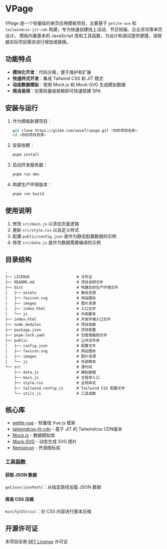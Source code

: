 
# VPage

VPage 是一个轻量级的单页应用模板项目，主要基于 `petite-vue` 和 `tailwindcss-jit-cdn` 构建，专为快速创建线上活动、节日祝福、企业资讯等单页设计。
模板内置基本的 JavaScript 库和工具函数，为设计和调试提供便捷，请根据实际项目需求进行增加或替换。

## 功能特点

- **模块化开发**：代码分离，便于维护和扩展
- **快速样式开发**：集成 Tailwind CSS 和 JIT 模式
- **动态数据模拟**：使用 Mock.js 和 Mock-SVG 生成模拟数据
- **简洁易用**：仅需轻量级依赖即可快速搭建 SPA

## 安装与运行

1. 作为模板新建项目：  
   ```bash
   git clone https://gitee.com/wavef/vpage.git <你的项目名称>
   cd <你的项目目录>
   ```
2. 安装依赖：  
   ```bash
   pnpm install
   ```
3. 启动开发服务器：  
   ```bash
   pnpm run dev
   ```
4. 构建生产环境版本：  
   ```bash
   pnpm run build
   ```

## 使用说明
1. 修改 `src/main.js` 以添加页面逻辑 
2. 更新 `src/style.css` 以自定义样式 
3. 配置 `public/config.json` 是作为静态配置数据的示例
4. 修改 `src/data.js` 是作为数据需要编译的示例


## 目录结构

```plaintext
.
├── LICENSE                     # 许可证
├── README.md                   # 项目说明文件
├── dist                        # 构建后的生产环境文件
│   ├── assets                  # 静态资源
│   ├── favicon.svg             # 网站图标
│   ├── images                  # 图片资源
│   ├── index.html              # 入口文件
│   └── js                      # 外部脚本
├── index.html                  # 开发环境入口文件
├── node_modules                # 项目依赖
├── package.json                # 项目配置
├── pnpm-lock.yaml              # 包管理器锁文件
├── public                      # 公共文件夹
│   ├── config.json             # 配置文件
│   ├── favicon.svg             # 网站图标
│   ├── images                  # 图片资源
│   └── js                      # 外部脚本
└── src                         # 源代码
    ├── data.js                 # 模拟数据
    ├── main.js                 # 主程序入口
    ├── style.css               # 全局样式
    ├── tailwind.config.js      # Tailwind CSS 配置文件
    └── utils.js                # 工具函数
```

## 核心库

- [petite-vue](https://github.com/vuejs/petite-vue) - 轻量级 Vue.js 框架
- [tailwindcss-jit-cdn](https://beyondco.de/blog/tailwind-jit-compiler-via-cdn) - 基于 JIT 的 Tailwindcss CDN版本
- [Mock.js](http://mockjs.com/) - 数据模拟库
- [Mock-SVG](https://www.npmjs.com/package/mock-svg) - 动态生成 SVG 图片
- [RemixIcon](https://github.com/Remix-Design/RemixIcon) - 开源图标库

### 工具函数

#### 获取 JSON 数据

`getJson(jsonPath)`：从指定路径加载 JSON 数据

#### 简易 CSS 压缩

`minifyCSS(css)`：对 CSS 内容进行基本压缩

## 开源许可证

本项目采用 [MIT License](./LICENSE) 许可证